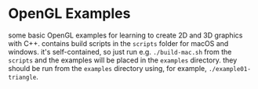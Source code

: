 # OpenGL Examples

some basic OpenGL examples for learning to create 2D and 3D graphics with C++.  contains build scripts in the `scripts` folder for macOS and windows.  it's self-contained, so just run e.g. `./build-mac.sh` from the `scripts` and the examples will be placed in the `examples` directory.  they should be run from the `examples` directory using, for example, `./example01-triangle`.